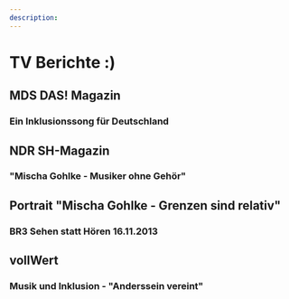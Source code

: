 ```yaml
---
description: 
---
```

# TV Berichte :)

## MDS DAS! Magazin
### Ein Inklusionssong für Deutschland

<youtube id="BPQpJT0kyMw"></youtube>


## NDR SH-Magazin
### "Mischa Gohlke - Musiker ohne Gehör"

<youtube id="7RohEwmDdXY"></youtube>
   

## Portrait "Mischa Gohlke - Grenzen sind relativ" 
### BR3 Sehen statt Hören 16.11.2013

<youtube id="XCACmrTMky8"></youtube>


## vollWert
### Musik und Inklusion - "Anderssein vereint"

<youtube id="LlIbuEv-7AM"></youtube>
